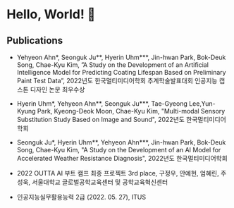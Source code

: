 # Hello, World! 👋

## Publications
- Yehyeon Ahn*, Seonguk Ju**, Hyerin Uhm***, Jin-hwan Park, Bok-Deuk Song, Chae-Kyu Kim, ”A Study on the Development of an Artificial Intelligence Model for Predicting Coating Lifespan Based on Preliminary Paint Test Data”, 2022년도 한국멀티미디어학회 추계학술발표대회 인공지능 캡스톤 디자인 논문 최우수상

- Hyerin Uhm*, Yehyeon Ahn**, Seonguk Ju***, Tae-Gyeong Lee,Yun-Kyung Park, Kyeong-Deok Moon, Chae-Kyu Kim, "Multi-modal Sensory Substitution Study Based on Image and Sound", 2022년도 한국멀티미디어학회

- Seonguk Ju*, Hyerin Uhm**, Yehyeon Ahn***, Jin-hwan Park, Bok-Deuk Song, Chae-Kyu Kim, "A Study on the Development of an AI Model for Accelerated Weather Resistance Diagnosis", 2022년도 한국멀티미디어학회

- 2022 OUTTA AI 부트 캠프 최종 프로젝트 3rd place, 구정우, 안예현, 엄혜린, 주성욱, 서울대학교 글로벌공학교육센터 및 공학교육혁신센터

- 인공지능실무활용능력 2급 (2022. 05. 27), ITUS

